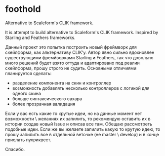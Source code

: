 # foothold
Alternative to Scaleform's CLIK framework.

It is attempt to build alternative to Scaleform's CLIK framework. Inspired by Starling and Feathers frameworks.

Данный проект это попытка построить новый фреймворк для скейлформа, как альтернативу CLIK'y. Автор явно сильно вдохновлен сушествующими фремйворками Starling и Feathers, так что довольно много решений будет взято оттуда и адаптировано под реалии скейлформа, прошу строго не судить. Основными отличиями планируется сделать:
- разделение компонента на скин и контроллер
- возможность добавлять несколько контроллеров с логикой для одного скина
- больше синтаксического сахара
- более прозрачная валидация


Если у вас есть какие то крутые идеи, но на данные момент нет возможности \ желаниях их запилить, то рекомендую оставить их в истории создав новый Issue и описав все там. Обещаю рассмотреть подобные идеи.
Если же вы желаете запилить какую то крутую идею, то прошу запилить все в отдельной веточке (не master \ develop) и в конце прислать пулриквест.

Спасибо.